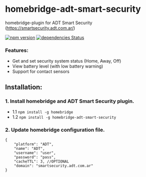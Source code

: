 # homebridge-adt-smart-security
homebridge-plugin for ADT Smart Security (https://smartsecurity.adt.com.ar/)

[![npm version](https://badge.fury.io/js/homebridge-adt-smart-security.svg)](https://badge.fury.io/js/homebridge-adt-smart-security)
[![dependencies Status](https://david-dm.org/esteban-mallen/homebridge-adt-smart-security/status.svg)](https://david-dm.org/esteban-mallen/homebridge-adt-smart-security)

### Features:

- Get and set security system status (Home, Away, Off)
- View battery level (with low battery warning)
- Support for contact sensors

## Installation:

### 1. Install homebridge and ADT Smart Security plugin.
- 1.1 `npm install -g homebridge`
- 1.2 `npm install -g homebridge-adt-smart-security`

### 2. Update homebridge configuration file.
```
{
    "platform": "ADT",
    "name": "ADT",
    "username": "user",
    "password": "pass",
    "cacheTTL": 3, //OPTIONAL
    "domain": "smartsecurity.adt.com.ar"
}
```
